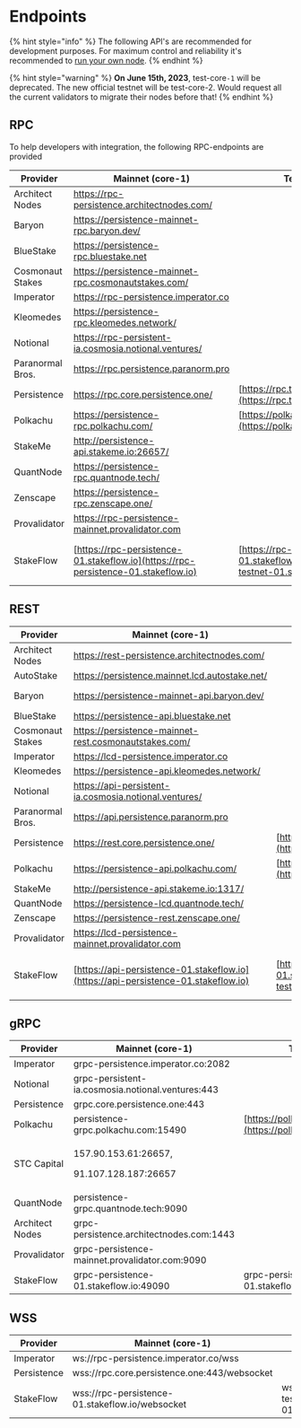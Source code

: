 # Endpoints

{% hint style="info" %}
The following API's are recommended for development purposes. For maximum control and reliability it's recommended to [run your own node](../nodes-and-endpoints/setup.md).
{% endhint %}

{% hint style="warning" %}
**On June 15th, 2023**, test-core`-1` will be deprecated. The new official testnet will be test-core-2. Would request all the current validators to migrate their nodes before that!
{% endhint %}

## RPC

To help developers with integration, the following RPC-endpoints are provided

| Provider         | Mainnet (core-1)                                                                   | Testnet (test-core-2)                                                                                | Testnet (test-core-1)                                                                                |
| ---------------- | ---------------------------------------------------------------------------------- | ---------------------------------------------------------------------------------------------------- | ---------------------------------------------------------------------------------------------------- |
| Architect Nodes  | https://rpc-persistence.architectnodes.com/                                        |                                                                                                      | https://rpc-testnet-persistence.architectnodes.com/                                                  |
| Baryon           | https://persistence-mainnet-rpc.baryon.dev/                                        |                                                                                                      | https://persistence-testnet-rpc.baryon.dev/                                                          |
| BlueStake        | https://persistence-rpc.bluestake.net                                              |                                                                                                      |                                                                                                      |
| Cosmonaut Stakes | https://persistence-mainnet-rpc.cosmonautstakes.com/                               |                                                                                                      | https://persistence-testnet-rpc.cosmonautstakes.com/                                                 |
| Imperator        | https://rpc-persistence.imperator.co                                               |                                                                                                      |                                                                                                      |
| Kleomedes        | https://persistence-rpc.kleomedes.network/                                         |                                                                                                      |                                                                                                      |
| Notional         | https://rpc-persistent-ia.cosmosia.notional.ventures/                              |                                                                                                      |                                                                                                      |
| Paranormal Bros. | https://rpc.persistence.paranorm.pro                                               |                                                                                                      | http://testnet-rpc.persistence.paranorm.pro:24657/                                                   |
| Persistence      | https://rpc.core.persistence.one/                                                  | [https://rpc.testnet2.persistence.one/](https://rpc.testnet2.persistence.one/)                       | https://rpc.testnet.persistence.one/                                                                 |
| Polkachu         | https://persistence-rpc.polkachu.com/                                              | [https://polkachu.com/testnets/persistence](https://polkachu.com/testnets/persistence)               | https://persistence-testnet-rpc.polkachu.com/                                                        |
| StakeMe          | http://persistence-api.stakeme.io:26657/                                           |                                                                                                      |                                                                                                      |
| QuantNode        | https://persistence-rpc.quantnode.tech/                                            |                                                                                                      |                                                                                                      |
| Zenscape         | https://persistence-rpc.zenscape.one/                                              |                                                                                                      |                                                                                                      |
| Provalidator     | https://rpc-persistence-mainnet.provalidator.com                                   |                                                                                                      | https://rpc-persistence-testnet.provalidator.com                                                     |
| StakeFlow        | [https://rpc-persistence-01.stakeflow.io](https://rpc-persistence-01.stakeflow.io) | [https://rpc-persistence-testnet-01.stakeflow.io/](https://rpc-persistence-testnet-01.stakeflow.io/) | [https://rpc-persistence-testnet-01.stakeflow.io/](https://rpc-persistence-testnet-01.stakeflow.io/) |

## REST

| Provider         | Mainnet (core-1)                                                                   | Testnet (test-core-2)                                                                                | Testnet (test-core-1)                                                                                |
| ---------------- | ---------------------------------------------------------------------------------- | ---------------------------------------------------------------------------------------------------- | ---------------------------------------------------------------------------------------------------- |
| Architect Nodes  | https://rest-persistence.architectnodes.com/                                       |                                                                                                      | https://rest-testnet-persistence.architectnodes.com/                                                 |
| AutoStake        | https://persistence.mainnet.lcd.autostake.net/                                     |                                                                                                      |                                                                                                      |
| Baryon           | https://persistence-mainnet-api.baryon.dev/                                        |                                                                                                      | https://persistence-testnet-api.baryon.dev/                                                          |
| BlueStake        | https://persistence-api.bluestake.net                                              |                                                                                                      |                                                                                                      |
| Cosmonaut Stakes | https://persistence-mainnet-rest.cosmonautstakes.com/                              |                                                                                                      | https://persistence-testnet-rest.cosmonautstakes.com/                                                |
| Imperator        | https://lcd-persistence.imperator.co                                               |                                                                                                      |                                                                                                      |
| Kleomedes        | https://persistence-api.kleomedes.network/                                         |                                                                                                      |                                                                                                      |
| Notional         | https://api-persistent-ia.cosmosia.notional.ventures/                              |                                                                                                      |                                                                                                      |
| Paranormal Bros. | https://api.persistence.paranorm.pro                                               |                                                                                                      |                                                                                                      |
| Persistence      | https://rest.core.persistence.one/                                                 | [https://rest.testnet2.persistence.one/](https://rest.testnet2.persistence.one/)                     | https://rest.testnet.persistence.one/                                                                |
| Polkachu         | https://persistence-api.polkachu.com/                                              | [https://polkachu.com/testnets/persistence](https://polkachu.com/testnets/persistence)               | https://persistence-testnet-api.polkachu.com/                                                        |
| StakeMe          | http://persistence-api.stakeme.io:1317/                                            |                                                                                                      |                                                                                                      |
| QuantNode        | https://persistence-lcd.quantnode.tech/                                            |                                                                                                      |                                                                                                      |
| Zenscape         | https://persistence-rest.zenscape.one/                                             |                                                                                                      |                                                                                                      |
| Provalidator     | https://lcd-persistence-mainnet.provalidator.com                                   |                                                                                                      | https://lcd-persistence-testnet.provalidator.com                                                     |
| StakeFlow        | [https://api-persistence-01.stakeflow.io](https://api-persistence-01.stakeflow.io) | [https://api-persistence-testnet-01.stakeflow.io/](https://api-persistence-testnet-01.stakeflow.io/) | [https://api-persistence-testnet-01.stakeflow.io/](https://api-persistence-testnet-01.stakeflow.io/) |

## gRPC

| Provider        | Mainnet (core-1)                                       | Testnet (test-core-2)                                                                  | Testnet (test-core-1)                            |
| --------------- | ------------------------------------------------------ | -------------------------------------------------------------------------------------- | ------------------------------------------------ |
| Imperator       | grpc-persistence.imperator.co:2082                     |                                                                                        |                                                  |
| Notional        | grpc-persistent-ia.cosmosia.notional.ventures:443      |                                                                                        |                                                  |
| Persistence     | grpc.core.persistence.one:443                          |                                                                                        |                                                  |
| Polkachu        | persistence-grpc.polkachu.com:15490                    | [https://polkachu.com/testnets/persistence](https://polkachu.com/testnets/persistence) | persistence-testnet-grpc.polkachu.com:15490      |
| STC Capital     | <p>157.90.153.61:26657,</p><p>91.107.128.187:26657</p> |                                                                                        |                                                  |
| QuantNode       | persistence-grpc.quantnode.tech:9090                   |                                                                                        |                                                  |
| Architect Nodes | grpc-persistence.architectnodes.com:1443               |                                                                                        | grpc-testnet-persistence.architectnodes.com:1443 |
| Provalidator    | grpc-persistence-mainnet.provalidator.com:9090         |                                                                                        | grpc-persistence-testnet.provalidator.com:10057  |
| StakeFlow       | grpc-persistence-01.stakeflow.io:49090                 | grpc-persistence-testnet-01.stakeflow.io:11001                                         | grpc-persistence-testnet-01.stakeflow.io:19002   |

## WSS

| Provider    | Mainnet (core-1)                                |                                                         | Testnet (test-core-1)                                   |
| ----------- | ----------------------------------------------- | ------------------------------------------------------- | ------------------------------------------------------- |
| Imperator   | ws://rpc-persistence.imperator.co/wss           |                                                         |                                                         |
| Persistence | wss://rpc.core.persistence.one:443/websocket    |                                                         |                                                         |
| StakeFlow   | wss://rpc-persistence-01.stakeflow.io/websocket | wss://rpc-persistence-testnet-01.stakeflow.io/websocket | wss://rpc-persistence-testnet-01.stakeflow.io/websocket |
